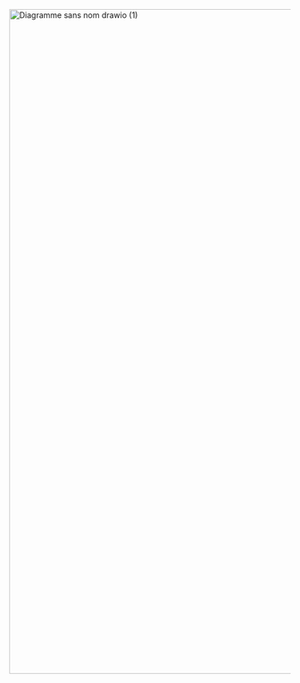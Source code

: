 <img width="1573" height="1191" alt="Diagramme sans nom drawio (1)" src="https://github.com/user-attachments/assets/970f865b-58a5-43e3-be33-bff80f4a29d8" />
